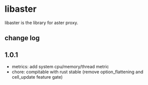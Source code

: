 libaster
=================

libaster is the library for aster proxy.

## change log

## 1.0.1

* metrics: add system cpu/memory/thread metric
* chore: compitable with rust stable (remove option_flattening and cell_update feature gate)